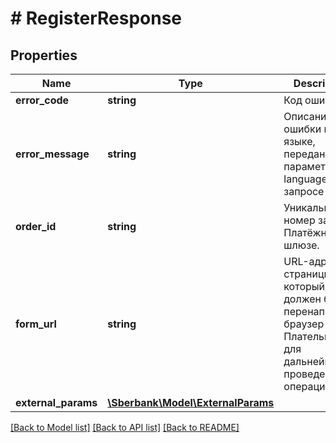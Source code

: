 # # RegisterResponse

## Properties

Name | Type | Description | Notes
------------ | ------------- | ------------- | -------------
**error_code** | **string** | Код ошибки |
**error_message** | **string** | Описание ошибки на языке, переданном в параметре language в запросе | [optional]
**order_id** | **string** | Уникальный номер заказа в Платёжном шлюзе. | [optional]
**form_url** | **string** | URL-адрес страницы, на который должен быть перенаправлен браузер Плательщика для дальнейшего проведения операции | [optional]
**external_params** | [**\Sberbank\Model\ExternalParams**](ExternalParams.md) |  | [optional]

[[Back to Model list]](../../README.md#models) [[Back to API list]](../../README.md#endpoints) [[Back to README]](../../README.md)
